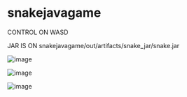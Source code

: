 # snakejavagame

CONTROL ON WASD

JAR IS ON snakejavagame/out/artifacts/snake_jar/snake.jar

![image](https://user-images.githubusercontent.com/73985106/141999721-d4a468bb-13f1-462d-9e57-1937330de578.png)




![image](https://user-images.githubusercontent.com/73985106/141999861-f1127544-b46d-4125-b348-ff88def55ea7.png)



![image](https://user-images.githubusercontent.com/73985106/141999899-ff19e49e-ce25-48e2-b53d-7d3c5568be79.png)
